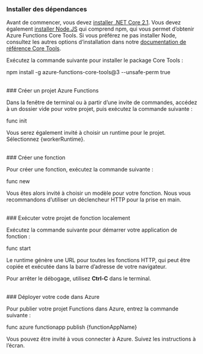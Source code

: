 ### Installer des dépendances

Avant de commencer, vous devez <a href="https://go.microsoft.com/fwlink/?linkid=2016373" target="_blank">installer .NET Core 2.1</a>. Vous devez également <a href="https://go.microsoft.com/fwlink/?linkid=2016195" target="_blank">installer Node.JS</a> qui comprend npm, qui vous permet d’obtenir Azure Functions Core Tools. Si vous préférez ne pas installer Node, consultez les autres options d’installation dans notre <a href="https://go.microsoft.com/fwlink/?linkid=2016192" target="_blank">documentation de référence Core Tools</a>.

Exécutez la commande suivante pour installer le package Core Tools :

<MarkdownHighlighter>npm install -g azure-functions-core-tools@3 --unsafe-perm true</MarkdownHighlighter>

<br/>
### Créer un projet Azure Functions

Dans la fenêtre de terminal ou à partir d’une invite de commandes, accédez à un dossier vide pour votre projet, puis exécutez la commande suivante :

<MarkdownHighlighter>func init</MarkdownHighlighter>

Vous serez également invité à choisir un runtime pour le projet. Sélectionnez {workerRuntime}.

<br/>
### Créer une fonction

Pour créer une fonction, exécutez la commande suivante :

<MarkdownHighlighter>func new</MarkdownHighlighter>

Vous êtes alors invité à choisir un modèle pour votre fonction. Nous vous recommandons d’utiliser un déclencheur HTTP pour la prise en main.

<br/>
### Exécuter votre projet de fonction localement

Exécutez la commande suivante pour démarrer votre application de fonction :

<MarkdownHighlighter>func start</MarkdownHighlighter>

Le runtime génère une URL pour toutes les fonctions HTTP, qui peut être copiée et exécutée dans la barre d’adresse de votre navigateur.

Pour arrêter le débogage, utilisez **Ctrl-C** dans le terminal.

<br/>
### Déployer votre code dans Azure

Pour publier votre projet Functions dans Azure, entrez la commande suivante :

<MarkdownHighlighter>func azure functionapp publish {functionAppName}</MarkdownHighlighter>

Vous pouvez être invité à vous connecter à Azure. Suivez les instructions à l’écran.
